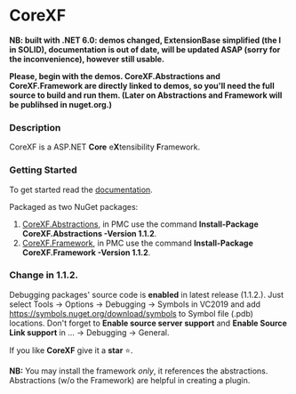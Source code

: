 # CoreXF

**NB: built with .NET 6.0: demos changed, ExtensionBase simplified (the I in SOLID), documentation is out of date, will be updated ASAP (sorry for the inconvenience), however still usable.**

**Please, begin with the demos. CoreXF.Abstractions and CoreXF.Framework are directly linked to demos, so you'll need the full source to build and run them. (Later on Abstractions and Framework will be publihsed in nuget.org.)**

### Description
CoreXF is a ASP.NET **Core** e**X**tensibility **F**ramework. 

### Getting Started
To get started read the [documentation](https://code-solidi.github.io/CoreXF/).

Packaged as two NuGet packages: 
1. [CoreXF.Abstractions](https://www.nuget.org/packages/CoreXF.Abstractions/), in PMC use the command **Install-Package CoreXF.Abstractions -Version 1.1.2**.
2. [CoreXF.Framework](https://www.nuget.org/packages/CoreXF.Framework/), in PMC use the command **Install-Package CoreXF.Framework -Version 1.1.2**.

### Change in 1.1.2.

Debugging packages' source code is **enabled** in latest release (1.1.2.). Just select Tools -> Options -> Debugging -> Symbols in VC2019 and add https://symbols.nuget.org/download/symbols to Symbol file (.pdb) locations.
Don't forget to **Enable source server support** and **Enable Source Link support** in ... ->  Debugging -> General.

If you like **CoreXF** give it a **star** <g-emoji class="g-emoji" alias="star" fallback-src="https://github.githubassets.com/images/icons/emoji/unicode/2b50.png">⭐</g-emoji>.

**NB:** You may install the framework *only*, it references the abstractions. Abstractions (w/o the Framework) are helpful in creating a plugin.
